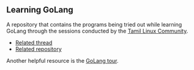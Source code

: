 ## Learning GoLang

A repository that contains the programs being tried out while
learning GoLang through the sessions conducted by the [Tamil Linux
Community](https://forums.tamillinuxcommunity.org/).

- [Related thread](https://forums.tamillinuxcommunity.org/t/lets-learn-golang/1725)
- [Related repository](https://gitlab.com/mohan43u/letslearngolangdocs/)

Another helpful resource is the [GoLang tour](https://go.dev/tour/).
